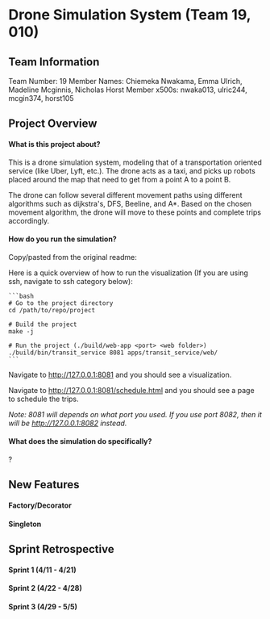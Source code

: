# Drone Simulation System (Team 19, 010)

## Team Information
Team Number: 19
Member Names: Chiemeka Nwakama, Emma Ulrich, Madeline Mcginnis, Nicholas Horst
Member x500s: nwaka013, ulric244, mcgin374, horst105

## Project Overview
#### What is this project about?
This is a drone simulation system, modeling that of a transportation oriented service (like Uber, Lyft, etc.). The drone acts as a taxi, and picks up robots placed around the map that need to get from a point A to a point B. 

The drone can follow several different movement paths using different algorithms such as dijkstra's, DFS, Beeline, and A*. Based on the chosen movement algorithm, the drone will move to these points and complete trips accordingly. 

#### How do you run the simulation?

Copy/pasted from the original readme:

Here is a quick overview of how to run the visualization (If you are using ssh, navigate to ssh category below):

    ```bash
    # Go to the project directory
    cd /path/to/repo/project
    
    # Build the project
    make -j
    
    # Run the project (./build/web-app <port> <web folder>)
    ./build/bin/transit_service 8081 apps/transit_service/web/
    ```
    
Navigate to http://127.0.0.1:8081 and you should see a visualization.

Navigate to http://127.0.0.1:8081/schedule.html and you should see a page to schedule the trips.

*Note: 8081 will depends on what port you used. If you use port 8082, then it will be http://127.0.0.1:8082 instead.*

#### What does the simulation do specifically?
?

## New Features
#### Factory/Decorator
#### Singleton

## Sprint Retrospective
#### Sprint 1 (4/11 - 4/21)
#### Sprint 2 (4/22 - 4/28)
#### Sprint 3 (4/29 - 5/5)